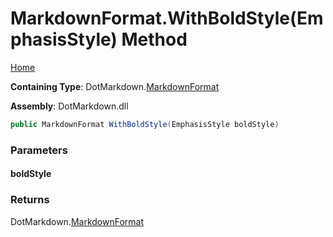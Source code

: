 <a name="_top"></a>

# MarkdownFormat\.WithBoldStyle\(EmphasisStyle\) Method

[Home](../../../README.md#_top)

**Containing Type**: DotMarkdown\.[MarkdownFormat](../README.md#_top)

**Assembly**: DotMarkdown\.dll

```csharp
public MarkdownFormat WithBoldStyle(EmphasisStyle boldStyle)
```

### Parameters

#### boldStyle

### Returns

DotMarkdown\.[MarkdownFormat](../README.md#_top)

